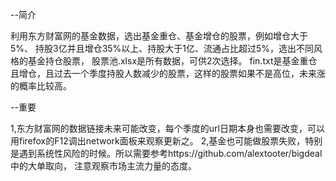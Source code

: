 --简介

利用东方财富网的基金数据，选出基金重仓、基金增仓的股票，例如增仓大于5%、
持股3亿并且增仓35%以上、持股大于1亿、流通占比超过5%，选出不同风格的基金持仓股票，
股票池.xlsx是所有数据，可供2次选择。
fin.txt是基金重仓且增仓，且过去一个季度持股人数减少的股票，这样的股票如果不是高位，未来涨的概率比较高。

--重要

1,东方财富网的数据链接未来可能改变，每个季度的url日期本身也需要改变，可以用firefox的F12调出network面板来观察更新之。
2,基金也可能做股票失败，特别是遇到系统性风险的时候。所以需要参考https://github.com/alextooter/bigdeal 中的大单取向，
注意观察市场主流力量的态度。


